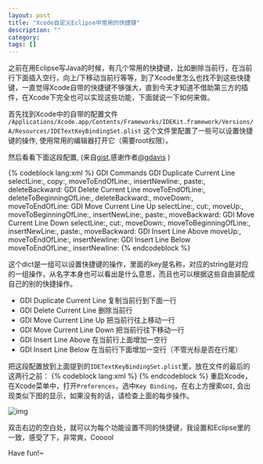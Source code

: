 ```yaml
---
layout: post
title: "Xcode自定义Eclipse中常用的快捷键"
description: ""
category: 
tags: []
---
```


之前在用Eclipse写Java的时候，有几个常用的快捷键，比如删除当前行，在当前行下面插入空行，向上/下移动当前行等等，到了Xcode里怎么也找不到这些快捷键，一直觉得Xcode自带的快捷键不够强大，直到今天才知道不借助第三方的插件，在Xcode下完全也可以实现这些功能，下面就说一下如何来做。


首先找到Xcode中的自带的配置文件  
`/Applications/Xcode.app/Contents/Frameworks/IDEKit.framework/Versions/A/Resources/IDETextKeyBindingSet.plist`
这个文件里配置了一些可以设置快捷键的操作, 使用常用的编辑器打开它（需要root权限）。

然后看看下面这段配置, (来自[gist](https://gist.github.com/gdavis/2829437),感谢作者[@gdavis](https://gist.github.com/gdavis) )

{% codeblock lang:xml %}
<key>GDI Commands</key>
<dict>
  	<key>GDI Duplicate Current Line</key>
  	<string>selectLine:, copy:, moveToEndOfLine:, insertNewline:, paste:, deleteBackward:</string>
  	<key>GDI Delete Current Line</key>
  	<string>moveToEndOfLine:, deleteToBeginningOfLine:, deleteBackward:, moveDown:, moveToEndOfLine:</string>
  	<key>GDI Move Current Line Up</key>
  	<string>selectLine:, cut:, moveUp:, moveToBeginningOfLine:, insertNewLine:, paste:, moveBackward:</string>
  	<key>GDI Move Current Line Down</key>
  	<string>selectLine:, cut:, moveDown:, moveToBeginningOfLine:, insertNewLine:, paste:, moveBackward:</string>
  	<key>GDI Insert Line Above</key>
  	<string>moveUp:, moveToEndOfLine:, insertNewline:</string>
  	<key>GDI Insert Line Below</key>
  	<string>moveToEndOfLine:, insertNewline:</string>
</dict>
{% endcodeblock %}

这个dict是一组可以设置快捷键的操作，里面的key是名称，对应的string是对应的一组操作，从名字本身也可以看出是什么意思，而且也可以根据这些自由装配成自己的别的快捷操作。

* GDI Duplicate Current Line	复制当前行到下面一行
* GDI Delete Current Line  		删除当前行
* GDI Move Current Line Up 		把当前行往上移动一行
* GDI Move Current Line Down 	把当前行往下移动一行
* GDI Insert Line Above 		在当前行上面增加一空行
* GDI Insert Line Below 		在当前行下面增加一空行（不管光标是否在行尾）

把这段配置放到上面提到的`IDETextKeyBindingSet.plist`里，放在文件的最后的这两行之前：
{% codeblock lang:xml %}
	</dict>
</plist>
{% endcodeblock %}
重启Xcode，在Xcode菜单中，打开`Preferences`，选中`Key Binding`，在右上方搜索`GDI`, 会出现类似下图的显示，如果没有的话，请检查上面的每步操作。

![img ](/assets/resources/key_binding.png) 

双击右边的空白处，就可以为每个功能设置不同的快捷键，我设置和Eclipse里的一致，感受了下，非常爽，Cooool

Have fun!~  

